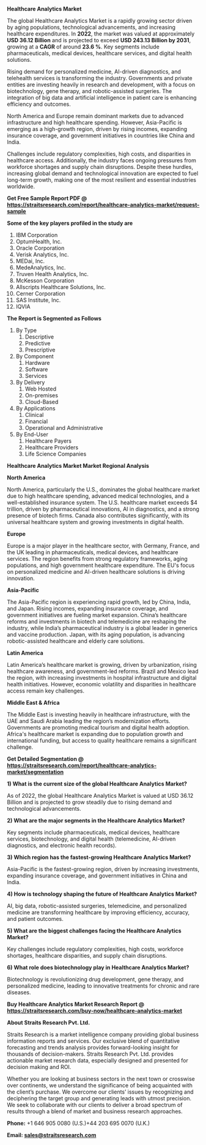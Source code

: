 <p><strong>Healthcare Analytics Market</strong></p>
<p>The global Healthcare Analytics Market is a rapidly growing sector driven by aging populations, technological advancements, and increasing healthcare expenditures. In <strong>2022</strong>, the market was valued at approximately <strong>USD 36.12 Billion</strong> and is projected to exceed <strong>USD 243.13 Billion</strong><strong> by 2031</strong>, growing at a <strong>CAGR</strong> of around <strong>23.6 %</strong>. Key segments include pharmaceuticals, medical devices, healthcare services, and digital health solutions.</p>
<p>Rising demand for personalized medicine, AI-driven diagnostics, and telehealth services is transforming the industry. Governments and private entities are investing heavily in research and development, with a focus on biotechnology, gene therapy, and robotic-assisted surgeries. The integration of big data and artificial intelligence in patient care is enhancing efficiency and outcomes.</p>
<p>North America and Europe remain dominant markets due to advanced infrastructure and high healthcare spending. However, Asia-Pacific is emerging as a high-growth region, driven by rising incomes, expanding insurance coverage, and government initiatives in countries like China and India.</p>
<p>Challenges include regulatory complexities, high costs, and disparities in healthcare access. Additionally, the industry faces ongoing pressures from workforce shortages and supply chain disruptions. Despite these hurdles, increasing global demand and technological innovation are expected to fuel long-term growth, making one of the most resilient and essential industries worldwide.</p>
<p><strong>Get Free Sample Report PDF @ <a href=https://straitsresearch.com/report/healthcare-analytics-market/request-sample>https://straitsresearch.com/report/healthcare-analytics-market/request-sample</a></strong></p>
<div><strong>Some of the key players profiled in the study are</strong></div>
<p><ol>
<li>IBM Corporation</li>
<li>OptumHealth, Inc.</li>
<li>Oracle Corporation</li>
<li>Verisk Analytics, Inc.</li>
<li>MEDai, Inc.</li>
<li>MedeAnalytics, Inc.</li>
<li>Truven Health Analytics, Inc.</li>
<li>McKesson Corporation</li>
<li>Allscripts Healthcare Solutions, Inc.</li>
<li>Cerner Corporation</li>
<li>SAS Institute, Inc.</li>
<li>IQVIA</li>
</ol></p>
<p><strong>The Report is Segmented as Follows</strong></p>
<p><ol>
<li>By Type
<ol>
<li>Descriptive</li>
<li>Predictive</li>
<li>Prescriptive</li>
</ol>
</li>
<li>By Component
<ol>
<li>Hardware</li>
<li>Software</li>
<li>Services</li>
</ol>
</li>
<li>By Delivery
<ol>
<li>Web Hosted</li>
<li>On-premises</li>
<li>Cloud-Based</li>
</ol>
</li>
<li>By Applications
<ol>
<li>Clinical</li>
<li>Financial</li>
<li>Operational and Administrative</li>
</ol>
</li>
<li>By End-User
<ol>
<li>Healthcare Payers</li>
<li>Healthcare Providers</li>
<li>Life Science Companies</li>
</ol>
</li>
</ol></p>
<p><strong>Healthcare Analytics Market Market Regional Analysis</strong></p>
<p><strong>North America</strong></p>
<p>North America, particularly the U.S., dominates the global healthcare market due to high healthcare spending, advanced medical technologies, and a well-established insurance system. The U.S. healthcare market exceeds $4 trillion, driven by pharmaceutical innovations, AI in diagnostics, and a strong presence of biotech firms. Canada also contributes significantly, with its universal healthcare system and growing investments in digital health.</p>
<p><strong>Europe</strong></p>
<p>Europe is a major player in the healthcare sector, with Germany, France, and the UK leading in pharmaceuticals, medical devices, and healthcare services. The region benefits from strong regulatory frameworks, aging populations, and high government healthcare expenditure. The EU's focus on personalized medicine and AI-driven healthcare solutions is driving innovation.</p>
<p><strong>Asia-Pacific</strong></p>
<p>The Asia-Pacific region is experiencing rapid growth, led by China, India, and Japan. Rising incomes, expanding insurance coverage, and government initiatives are fueling market expansion. China&rsquo;s healthcare reforms and investments in biotech and telemedicine are reshaping the industry, while India&rsquo;s pharmaceutical industry is a global leader in generics and vaccine production. Japan, with its aging population, is advancing robotic-assisted healthcare and elderly care solutions.</p>
<p><strong>Latin America</strong></p>
<p>Latin America&rsquo;s healthcare market is growing, driven by urbanization, rising healthcare awareness, and government-led reforms. Brazil and Mexico lead the region, with increasing investments in hospital infrastructure and digital health initiatives. However, economic volatility and disparities in healthcare access remain key challenges.</p>
<p><strong>Middle East &amp; Africa</strong></p>
<p>The Middle East is investing heavily in healthcare infrastructure, with the UAE and Saudi Arabia leading the region&rsquo;s modernization efforts. Governments are promoting medical tourism and digital health adoption. Africa's healthcare market is expanding due to population growth and international funding, but access to quality healthcare remains a significant challenge.</p>
<p><strong>Get Detailed Segmentation @ <a href=https://straitsresearch.com/report/healthcare-analytics-market/segmentation>https://straitsresearch.com/report/healthcare-analytics-market/segmentation</a></strong></p>
<p><strong>1) What is the current size of the global Healthcare Analytics Market?</strong></p>
<p>As of 2022, the global Healthcare Analytics Market is valued at USD 36.12 Billion and is projected to grow steadily due to rising demand and technological advancements.</p>
<p><strong>2) What are the major segments in the Healthcare Analytics Market?</strong></p>
<p>Key segments include pharmaceuticals, medical devices, healthcare services, biotechnology, and digital health (telemedicine, AI-driven diagnostics, and electronic health records).</p>
<p><strong>3) Which region has the fastest-growing Healthcare Analytics Market?</strong></p>
<p>Asia-Pacific is the fastest-growing region, driven by increasing investments, expanding insurance coverage, and government initiatives in China and India.</p>
<p><strong>4) How is technology shaping the future of Healthcare Analytics Market?</strong></p>
<p>AI, big data, robotic-assisted surgeries, telemedicine, and personalized medicine are transforming healthcare by improving efficiency, accuracy, and patient outcomes.</p>
<p><strong>5) What are the biggest challenges facing the Healthcare Analytics Market?</strong></p>
<p>Key challenges include regulatory complexities, high costs, workforce shortages, healthcare disparities, and supply chain disruptions.</p>
<p><strong>6) What role does biotechnology play in Healthcare Analytics Market?</strong></p>
<p>Biotechnology is revolutionizing drug development, gene therapy, and personalized medicine, leading to innovative treatments for chronic and rare diseases.</p>
<p><strong>Buy Healthcare Analytics Market Research Report @ <a href=https://straitsresearch.com/buy-now/healthcare-analytics-market>https://straitsresearch.com/buy-now/healthcare-analytics-market</a></strong></p>
<p><strong>About Straits Research Pvt. Ltd.</strong></p>
<p>Straits Research is a market intelligence company providing global business information reports and services. Our exclusive blend of quantitative forecasting and trends analysis provides forward-looking insight for thousands of decision-makers. Straits Research Pvt. Ltd. provides actionable market research data, especially designed and presented for decision making and ROI.</p>
<p>Whether you are looking at business sectors in the next town or crosswise over continents, we understand the significance of being acquainted with the client&rsquo;s purchase. We overcome our clients&rsquo; issues by recognizing and deciphering the target group and generating leads with utmost precision. We seek to collaborate with our clients to deliver a broad spectrum of results through a blend of market and business research approaches.</p>
<p><strong><strong>Phone:</strong></strong> +1 646 905 0080 (U.S.)+44 203 695 0070 (U.K.)</p>
<p><strong><strong>Email: </strong></strong><a href=mailto:sales@straitsresearch.com><strong><u><strong>sales@straitsresearch.com</strong></u></strong></a></p>
